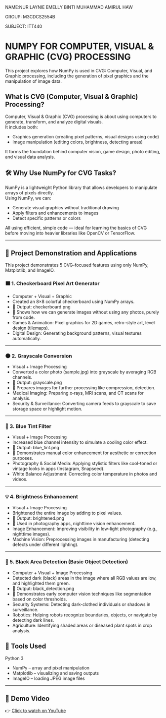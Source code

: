
NAME:NUR LAYNIE EMELLY BINTI MUHAMMAD AMIRUL HAW

GROUP: M3CDCS2554B

SUBJECT: ITT440

# NUMPY FOR COMPUTER, VISUAL & GRAPHIC (CVG) PROCESSING
This project explores how NumPy is used in CVG: Computer, Visual, and Graphic processing, including the generation of pixel graphics and the manipulation of image data.

## What is CVG (Computer, Visual & Graphic) Processing?


Computer, Visual & Graphic (CVG) processing is about using computers to generate, transform, and analyze digital visuals.  
It includes both:
- Graphics generation (creating pixel patterns, visual designs using code)
- Image manipulation (editing colors, brightness, detecting areas)

It forms the foundation behind computer vision, game design, photo editing, and visual data analysis.

## 🛠 Why Use NumPy for CVG Tasks?
NumPy is a lightweight Python library that allows developers to manipulate arrays of pixels directly.  
Using NumPy, we can:
- Generate visual graphics without traditional drawing
- Apply filters and enhancements to images
- Detect specific patterns or colors

All using efficient, simple code — ideal for learning the basics of CVG before moving into heavier libraries like OpenCV or TensorFlow.

---
## 🧪 Project Demonstration and Applications
This project demonstrates 5 CVG-focused features using only NumPy, Matplotlib, and ImageIO.

### 🟫 1. Checkerboard Pixel Art Generator

- Computer + Visual + Graphic  
- Created an 8×8 colorful checkerboard using NumPy arrays.
- 📁 Output: checkerboard.png
- 🧠 Shows how we can generate images without using any photos, purely from code.
- Games & Animation: Pixel graphics for 2D games, retro-style art, level design (tilemaps).
- Digital Design: Generating background patterns, visual textures automatically.

---

### 🌑 2. Grayscale Conversion
- Visual + Image Processing  
- Converted a color photo (sample.jpg) into grayscale by averaging RGB channels.
- 📁 Output: grayscale.png
- 🧠 Prepares images for further processing like compression, detection.
- Medical Imaging: Preparing x-rays, MRI scans, and CT scans for analysis.
- Security & Surveillance: Converting camera feeds to grayscale to save storage space or highlight motion.
---

### 🔵 3. Blue Tint Filter
- Visual + Image Processing  
- Increased blue channel intensity to simulate a cooling color effect.
- 📁 Output: blue_tint.png
- 🧠 Demonstrates manual color enhancement for aesthetic or correction purposes.
- Photography & Social Media: Applying stylistic filters like cool-toned or vintage looks in apps (Instagram, Snapseed).
- White Balance Adjustment: Correcting color temperature in photos and videos.

---

### 💡 4. Brightness Enhancement
- Visual + Image Processing  
- Brightened the entire image by adding to pixel values.
- 📁 Output: brightened.png
- 🧠 Used in photography apps, nighttime vision enhancement.
- Image Enhancement: Improving visibility in low-light photography (e.g., nighttime images).
- Machine Vision: Preprocessing images in manufacturing (detecting defects under different lighting).

---

### 🖤 5. Black Area Detection (Basic Object Detection)
- Computer + Visual + Image Processing  
- Detected dark (black) areas in the image where all RGB values are low, and highlighted them green.
- 📁 Output: black_detection.png
- 🧠 Demonstrates early computer vision techniques like segmentation based on color thresholds.
- Security Systems: Detecting dark-clothed individuals or shadows in surveillance.
- Robotics: Helping robots recognize boundaries, objects, or navigate by detecting dark lines.
- Agriculture: Identifying shaded areas or diseased plant spots in crop analysis.



## 🧰 Tools Used
Python 3
- NumPy – array and pixel manipulation
- Matplotlib – visualizing and saving outputs
- ImageIO – loading JPEG image files
---

## 🎥 Demo Video  
👉 [Click to watch on YouTube](https://youtu.be/DlPBiMsc6pM)
